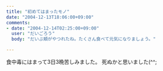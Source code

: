 ```yaml
---
title: "初めてはまったモノ"
date: "2004-12-13T18:06:00+09:00"
comments:
- date: "2004-12-14T02:25:00+09:00"
  user: "だいごろう"
  body: "だいぶ頬がやつれたね。たくさん食べて元気になりましょう。"

---
```


食中毒にはまって3日3晩苦しみました。
死ぬかと思いました(^^;

